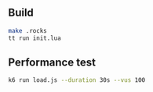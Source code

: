## Build
```bash
make .rocks
tt run init.lua
```

## Performance test
```bash
k6 run load.js --duration 30s --vus 100
```
